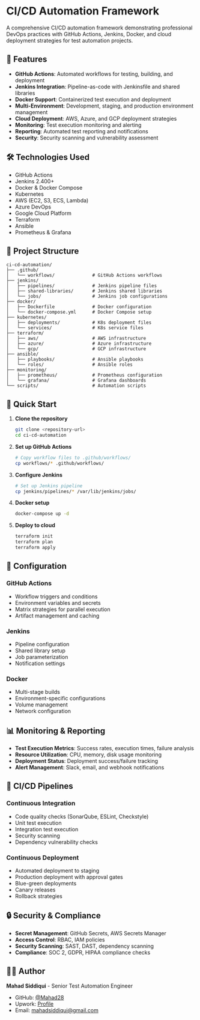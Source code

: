 # CI/CD Automation Framework

A comprehensive CI/CD automation framework demonstrating professional DevOps practices with GitHub Actions, Jenkins, Docker, and cloud deployment strategies for test automation projects.

## 🚀 Features

- **GitHub Actions**: Automated workflows for testing, building, and deployment
- **Jenkins Integration**: Pipeline-as-code with Jenkinsfile and shared libraries
- **Docker Support**: Containerized test execution and deployment
- **Multi-Environment**: Development, staging, and production environment management
- **Cloud Deployment**: AWS, Azure, and GCP deployment strategies
- **Monitoring**: Test execution monitoring and alerting
- **Reporting**: Automated test reporting and notifications
- **Security**: Security scanning and vulnerability assessment

## 🛠️ Technologies Used

- GitHub Actions
- Jenkins 2.400+
- Docker & Docker Compose
- Kubernetes
- AWS (EC2, S3, ECS, Lambda)
- Azure DevOps
- Google Cloud Platform
- Terraform
- Ansible
- Prometheus & Grafana

## 📁 Project Structure

```
ci-cd-automation/
├── .github/
│   └── workflows/              # GitHub Actions workflows
├── jenkins/
│   ├── pipelines/              # Jenkins pipeline files
│   ├── shared-libraries/       # Jenkins shared libraries
│   └── jobs/                   # Jenkins job configurations
├── docker/
│   ├── Dockerfile              # Docker configuration
│   └── docker-compose.yml      # Docker Compose setup
├── kubernetes/
│   ├── deployments/            # K8s deployment files
│   └── services/               # K8s service files
├── terraform/
│   ├── aws/                    # AWS infrastructure
│   ├── azure/                  # Azure infrastructure
│   └── gcp/                    # GCP infrastructure
├── ansible/
│   ├── playbooks/              # Ansible playbooks
│   └── roles/                  # Ansible roles
├── monitoring/
│   ├── prometheus/             # Prometheus configuration
│   └── grafana/                # Grafana dashboards
└── scripts/                    # Automation scripts
```

## 🚀 Quick Start

1. **Clone the repository**
   ```bash
   git clone <repository-url>
   cd ci-cd-automation
   ```

2. **Set up GitHub Actions**
   ```bash
   # Copy workflow files to .github/workflows/
   cp workflows/* .github/workflows/
   ```

3. **Configure Jenkins**
   ```bash
   # Set up Jenkins pipeline
   cp jenkins/pipelines/* /var/lib/jenkins/jobs/
   ```

4. **Docker setup**
   ```bash
   docker-compose up -d
   ```

5. **Deploy to cloud**
   ```bash
   terraform init
   terraform plan
   terraform apply
   ```

## 🔧 Configuration

### GitHub Actions
- Workflow triggers and conditions
- Environment variables and secrets
- Matrix strategies for parallel execution
- Artifact management and caching

### Jenkins
- Pipeline configuration
- Shared library setup
- Job parameterization
- Notification settings

### Docker
- Multi-stage builds
- Environment-specific configurations
- Volume management
- Network configuration

## 📊 Monitoring & Reporting

- **Test Execution Metrics**: Success rates, execution times, failure analysis
- **Resource Utilization**: CPU, memory, disk usage monitoring
- **Deployment Status**: Deployment success/failure tracking
- **Alert Management**: Slack, email, and webhook notifications

## 🎯 CI/CD Pipelines

### Continuous Integration
- Code quality checks (SonarQube, ESLint, Checkstyle)
- Unit test execution
- Integration test execution
- Security scanning
- Dependency vulnerability checks

### Continuous Deployment
- Automated deployment to staging
- Production deployment with approval gates
- Blue-green deployments
- Canary releases
- Rollback strategies

## 🔒 Security & Compliance

- **Secret Management**: GitHub Secrets, AWS Secrets Manager
- **Access Control**: RBAC, IAM policies
- **Security Scanning**: SAST, DAST, dependency scanning
- **Compliance**: SOC 2, GDPR, HIPAA compliance checks

## 👨‍💻 Author

**Mahad Siddiqui** - Senior Test Automation Engineer
- GitHub: [@Mahad28](https://github.com/Mahad28)
- Upwork: [Profile](https://www.upwork.com/freelancers/~0184717814212a8366)
- Email: mahadsiddiqui@gmail.com
